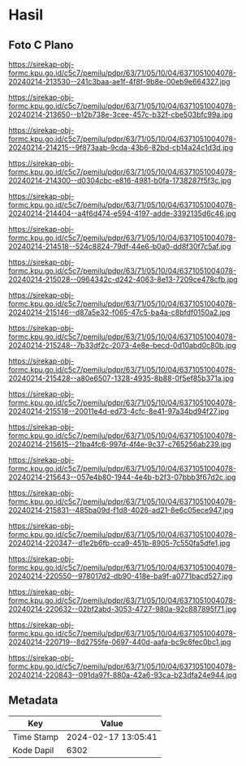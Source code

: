 # Hasil

## Foto C Plano

https://sirekap-obj-formc.kpu.go.id/c5c7/pemilu/pdpr/63/71/05/10/04/6371051004078-20240214-213530--241c3baa-ae1f-4f8f-9b8e-00eb9e664327.jpg

https://sirekap-obj-formc.kpu.go.id/c5c7/pemilu/pdpr/63/71/05/10/04/6371051004078-20240214-213650--b12b738e-3cee-457c-b32f-cbe503bfc99a.jpg

https://sirekap-obj-formc.kpu.go.id/c5c7/pemilu/pdpr/63/71/05/10/04/6371051004078-20240214-214215--9f873aab-9cda-43b6-82bd-cb14a24c1d3d.jpg

https://sirekap-obj-formc.kpu.go.id/c5c7/pemilu/pdpr/63/71/05/10/04/6371051004078-20240214-214300--d0304cbc-e816-4981-b0fa-1738287f5f3c.jpg

https://sirekap-obj-formc.kpu.go.id/c5c7/pemilu/pdpr/63/71/05/10/04/6371051004078-20240214-214404--a4f6d474-e594-4197-adde-3392135d6c46.jpg

https://sirekap-obj-formc.kpu.go.id/c5c7/pemilu/pdpr/63/71/05/10/04/6371051004078-20240214-214518--524c8824-79df-44e6-b0a0-dd8f30f7c5af.jpg

https://sirekap-obj-formc.kpu.go.id/c5c7/pemilu/pdpr/63/71/05/10/04/6371051004078-20240214-215028--0964342c-d242-4063-8e13-7209ce478cfb.jpg

https://sirekap-obj-formc.kpu.go.id/c5c7/pemilu/pdpr/63/71/05/10/04/6371051004078-20240214-215146--d87a5e32-f065-47c5-ba4a-c8bfdf0150a2.jpg

https://sirekap-obj-formc.kpu.go.id/c5c7/pemilu/pdpr/63/71/05/10/04/6371051004078-20240214-215248--7b33df2c-2073-4e8e-becd-0d10abd0c80b.jpg

https://sirekap-obj-formc.kpu.go.id/c5c7/pemilu/pdpr/63/71/05/10/04/6371051004078-20240214-215428--a80e6507-1328-4935-8b88-0f5ef85b371a.jpg

https://sirekap-obj-formc.kpu.go.id/c5c7/pemilu/pdpr/63/71/05/10/04/6371051004078-20240214-215518--20011e4d-ed73-4cfc-8e41-97a34bd94f27.jpg

https://sirekap-obj-formc.kpu.go.id/c5c7/pemilu/pdpr/63/71/05/10/04/6371051004078-20240214-215615--21ba4fc6-997d-4f4e-9c37-c765256ab239.jpg

https://sirekap-obj-formc.kpu.go.id/c5c7/pemilu/pdpr/63/71/05/10/04/6371051004078-20240214-215643--057e4b80-1944-4e4b-b2f3-07bbb3f67d2c.jpg

https://sirekap-obj-formc.kpu.go.id/c5c7/pemilu/pdpr/63/71/05/10/04/6371051004078-20240214-215831--485ba09d-f1d8-4026-ad21-8e6c05ece947.jpg

https://sirekap-obj-formc.kpu.go.id/c5c7/pemilu/pdpr/63/71/05/10/04/6371051004078-20240214-220347--d1e2b6fb-cca9-451b-8905-7c550fa5dfe1.jpg

https://sirekap-obj-formc.kpu.go.id/c5c7/pemilu/pdpr/63/71/05/10/04/6371051004078-20240214-220550--978017d2-db90-418e-ba9f-a0771bacd527.jpg

https://sirekap-obj-formc.kpu.go.id/c5c7/pemilu/pdpr/63/71/05/10/04/6371051004078-20240214-220632--02bf2abd-3053-4727-980a-92c887895f71.jpg

https://sirekap-obj-formc.kpu.go.id/c5c7/pemilu/pdpr/63/71/05/10/04/6371051004078-20240214-220719--8d2755fe-0697-440d-aafa-bc9c6fec0bc1.jpg

https://sirekap-obj-formc.kpu.go.id/c5c7/pemilu/pdpr/63/71/05/10/04/6371051004078-20240214-220843--091da97f-880a-42a6-93ca-b23dfa24e944.jpg


## Metadata

| Key        | Value               |
| ---------- | ------------------- |
| Time Stamp | 2024-02-17 13:05:41 |
| Kode Dapil | 6302                |



